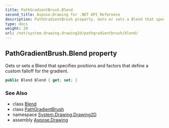 ```yaml
---
title: PathGradientBrush.Blend
second_title: Aspose.Drawing for .NET API Reference
description: PathGradientBrush property. Gets or sets a Blend that specifies positions and factors that define a custom falloff for the gradient
type: docs
weight: 20
url: /net/system.drawing.drawing2d/pathgradientbrush/blend/
---
```

## PathGradientBrush.Blend property

Gets or sets a Blend that specifies positions and factors that define a custom falloff for the gradient.

```csharp
public Blend Blend { get; set; }
```

### See Also

* class [Blend](../../blend/)
* class [PathGradientBrush](../)
* namespace [System.Drawing.Drawing2D](../../pathgradientbrush/)
* assembly [Aspose.Drawing](../../../)


